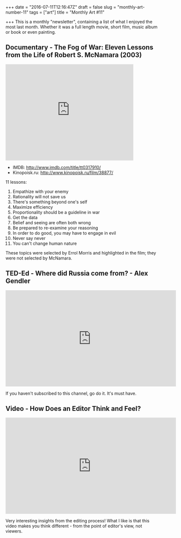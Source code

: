 +++
date = "2016-07-11T12:16:47Z"
draft = false
slug = "monthly-art-number-11"
tags = ["art"]
title = "Monthly Art #11"

+++
This is a monthly "newsletter", containing a list of what I enjoyed the most
last month. Whether it was a full length movie, short film, music album or
book or even painting.

<!--more-->

## Documentary - The Fog of War: Eleven Lessons from the Life of Robert S. McNamara (2003)

<iframe width="420" height="315" src="https://www.youtube.com/embed/VgA98V1Ubk8" frameborder="0" allowfullscreen></iframe>

- IMDB: http://www.imdb.com/title/tt0317910/
- Kinopoisk.ru: http://www.kinopoisk.ru/film/38877/

11 lessons:

1. Empathize with your enemy
2. Rationality will not save us
3. There's something beyond one's self
4. Maximize efficiency
5. Proportionality should be a guideline in war
6. Get the data
7. Belief and seeing are often both wrong
8. Be prepared to re-examine your reasoning
9. In order to do good, you may have to engage in evil
10. Never say never
11. You can't change human nature

These topics were selected by Errol Morris and highlighted in the film; they were not selected by McNamara.

## TED-Ed - Where did Russia come from? - Alex Gendler

<iframe width="560" height="315" src="https://www.youtube.com/embed/lfe1wEQzSzM" frameborder="0" allowfullscreen></iframe>

If you haven't subscribed to this channel, go do it. It's must have.

## Video - How Does an Editor Think and Feel?

<iframe src="https://player.vimeo.com/video/166319350?color=f0a400&badge=0" width="560" height="315" frameborder="0" webkitallowfullscreen mozallowfullscreen allowfullscreen></iframe>

Very interesting insights from the editing process! What I like is that this video makes you think different - from the point of editor's view, not viewers.
